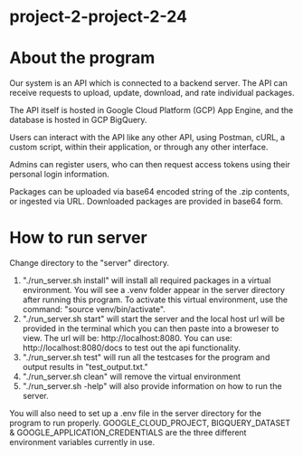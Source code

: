 # project-2-project-2-24

# About the program
Our system is an API which is connected to a backend server.  The API can receive requests to upload, update, download, and rate individual packages. 

The API itself is hosted in Google Cloud Platform (GCP) App Engine, and the database is hosted in GCP BigQuery.  

Users can interact with the API like any other API, using Postman, cURL, a custom script, within their application, or through any other interface.  

Admins can register users, who can then request access tokens using their personal login information.  

Packages can be uploaded via base64 encoded string of the .zip contents, or ingested via URL.  Downloaded packages are provided in base64 form.

# How to run server

Change directory to the "server" directory. 

1. "./run_server.sh install" will install all required packages in a virtual environment. You will see a .venv folder appear in the server directory after running this program. To activate this virtual environment, use the command: "source venv/bin/activate".
2. "./run_server.sh start" will start the server and the local host url will be provided in the terminal which you can then paste into a broweser to view. The url will be: http://localhost:8080. You can use: http://localhost:8080/docs to test out the api functionality.
3. "./run_server.sh test" will run all the testcases for the program and output results in "test_output.txt."
4. "./run_server.sh clean" will remove the virtual environment
5. "./run_server.sh -help" will also provide information on how to run the server. 

You will also need to set up a .env file in the server directory for the program to run properly. GOOGLE_CLOUD_PROJECT, BIGQUERY_DATASET & GOOGLE_APPLICATION_CREDENTIALS are the three different environment variables currently in use.




